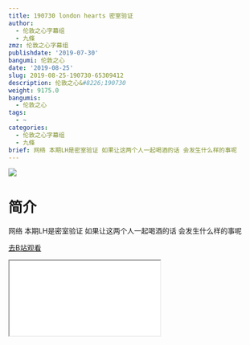 ```yaml
---
title: 190730 london hearts 密室验证
author:
  - 伦敦之心字幕组
  - 九條
zmz: 伦敦之心字幕组
publishdate: '2019-07-30'
bangumi: 伦敦之心
date: '2019-08-25'
slug: 2019-08-25-190730-65309412
description: 伦敦之心&#8226;190730
weight: 9175.0
bangumis:
  - 伦敦之心
tags:
  - ~
categories:
  - 伦敦之心字幕组
  - 九條
brief: 网络 本期LH是密室验证 如果让这两个人一起喝酒的话 会发生什么样的事呢
---
```

![](https://raw.githubusercontent.com/tcgriffith/owaraisite/master/static/tmpimg/10b00800f5f2b297c0abaaa855c9cfbd1b591ce5.jpg.480.jpg)
# 简介  
网络
本期LH是密室验证  如果让这两个人一起喝酒的话 会发生什么样的事呢  

[去B站观看](https://www.bilibili.com/video/av65309412/)
<div class ="resp-container"><iframe class="testiframe" src="//player.bilibili.com/player.html?aid=65309412"", scrolling="no", allowfullscreen="true" > </iframe></div> 
